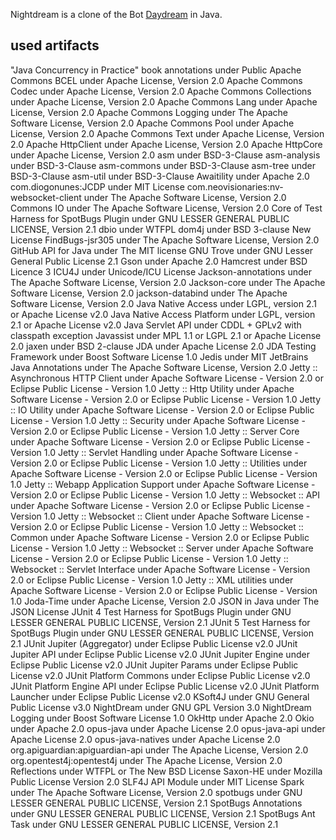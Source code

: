 Nightdream is a clone of the Bot [Daydream](https://gitlab.com/botstudio/daydream/) in Java.

## used artifacts

  "Java Concurrency in Practice" book annotations under Public
  Apache Commons BCEL under Apache License, Version 2.0
  Apache Commons Codec under Apache License, Version 2.0
  Apache Commons Collections under Apache License, Version 2.0
  Apache Commons Lang under Apache License, Version 2.0
  Apache Commons Logging under The Apache Software License, Version 2.0
  Apache Commons Pool under Apache License, Version 2.0
  Apache Commons Text under Apache License, Version 2.0
  Apache HttpClient under Apache License, Version 2.0
  Apache HttpCore under Apache License, Version 2.0
  asm under BSD-3-Clause
  asm-analysis under BSD-3-Clause
  asm-commons under BSD-3-Clause
  asm-tree under BSD-3-Clause
  asm-util under BSD-3-Clause
  Awaitility under Apache 2.0
  com.diogonunes:JCDP under MIT License
  com.neovisionaries:nv-websocket-client under The Apache Software License, Version 2.0
  Commons IO under The Apache Software License, Version 2.0
  Core of Test Harness for SpotBugs Plugin under GNU LESSER GENERAL PUBLIC LICENSE, Version 2.1
  dbio under WTFPL
  dom4j under BSD 3-clause New License
  FindBugs-jsr305 under The Apache Software License, Version 2.0
  GitHub API for Java under The MIT license
  GNU Trove under GNU Lesser General Public License 2.1
  Gson under Apache 2.0
  Hamcrest under BSD Licence 3
  ICU4J under Unicode/ICU License
  Jackson-annotations under The Apache Software License, Version 2.0
  Jackson-core under The Apache Software License, Version 2.0
  jackson-databind under The Apache Software License, Version 2.0
  Java Native Access under LGPL, version 2.1 or Apache License v2.0
  Java Native Access Platform under LGPL, version 2.1 or Apache License v2.0
  Java Servlet API under CDDL + GPLv2 with classpath exception
  Javassist under MPL 1.1 or LGPL 2.1 or Apache License 2.0
  jaxen under BSD 2-clause
  JDA under Apache License 2.0
  JDA Testing Framework under Boost Software License 1.0
  Jedis under MIT
  JetBrains Java Annotations under The Apache Software License, Version 2.0
  Jetty :: Asynchronous HTTP Client under Apache Software License - Version 2.0 or Eclipse Public License - Version 1.0
  Jetty :: Http Utility under Apache Software License - Version 2.0 or Eclipse Public License - Version 1.0
  Jetty :: IO Utility under Apache Software License - Version 2.0 or Eclipse Public License - Version 1.0
  Jetty :: Security under Apache Software License - Version 2.0 or Eclipse Public License - Version 1.0
  Jetty :: Server Core under Apache Software License - Version 2.0 or Eclipse Public License - Version 1.0
  Jetty :: Servlet Handling under Apache Software License - Version 2.0 or Eclipse Public License - Version 1.0
  Jetty :: Utilities under Apache Software License - Version 2.0 or Eclipse Public License - Version 1.0
  Jetty :: Webapp Application Support under Apache Software License - Version 2.0 or Eclipse Public License - Version 1.0
  Jetty :: Websocket :: API under Apache Software License - Version 2.0 or Eclipse Public License - Version 1.0
  Jetty :: Websocket :: Client under Apache Software License - Version 2.0 or Eclipse Public License - Version 1.0
  Jetty :: Websocket :: Common under Apache Software License - Version 2.0 or Eclipse Public License - Version 1.0
  Jetty :: Websocket :: Server under Apache Software License - Version 2.0 or Eclipse Public License - Version 1.0
  Jetty :: Websocket :: Servlet Interface under Apache Software License - Version 2.0 or Eclipse Public License - Version 1.0
  Jetty :: XML utilities under Apache Software License - Version 2.0 or Eclipse Public License - Version 1.0
  Joda-Time under Apache License, Version 2.0
  JSON in Java under The JSON License
  JUnit 4 Test Harness for SpotBugs Plugin under GNU LESSER GENERAL PUBLIC LICENSE, Version 2.1
  JUnit 5 Test Harness for SpotBugs Plugin under GNU LESSER GENERAL PUBLIC LICENSE, Version 2.1
  JUnit Jupiter (Aggregator) under Eclipse Public License v2.0
  JUnit Jupiter API under Eclipse Public License v2.0
  JUnit Jupiter Engine under Eclipse Public License v2.0
  JUnit Jupiter Params under Eclipse Public License v2.0
  JUnit Platform Commons under Eclipse Public License v2.0
  JUnit Platform Engine API under Eclipse Public License v2.0
  JUnit Platform Launcher under Eclipse Public License v2.0
  KSoft4J under GNU General Public License v3.0
  NightDream under GNU GPL Version 3.0
  NightDream Logging under Boost Software License 1.0
  OkHttp under Apache 2.0
  Okio under Apache 2.0
  opus-java under Apache License 2.0
  opus-java-api under Apache License 2.0
  opus-java-natives under Apache License 2.0
  org.apiguardian:apiguardian-api under The Apache License, Version 2.0
  org.opentest4j:opentest4j under The Apache License, Version 2.0
  Reflections under WTFPL or The New BSD License
  Saxon-HE under Mozilla Public License Version 2.0
  SLF4J API Module under MIT License
  Spark under The Apache Software License, Version 2.0
  spotbugs under GNU LESSER GENERAL PUBLIC LICENSE, Version 2.1
  SpotBugs Annotations under GNU LESSER GENERAL PUBLIC LICENSE, Version 2.1
  SpotBugs Ant Task under GNU LESSER GENERAL PUBLIC LICENSE, Version 2.1

